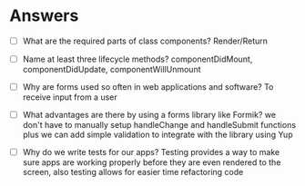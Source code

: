 # Answers

- [ ] What are the required parts of class components?
Render/Return

- [ ] Name at least three lifecycle methods?
componentDidMount, componentDidUpdate, componentWillUnmount

- [ ] Why are forms used so often in web applications and software?
To receive input from a user
 
- [ ] What advantages are there by using a forms library like Formik?
we don't have to manually setup handleChange and handleSubmit functions plus we can add simple validation to integrate with the library using Yup

- [ ] Why do we write tests for our apps?
Testing provides a way to make sure apps are working properly before they are even rendered to the screen, also testing allows for easier time refactoring code
